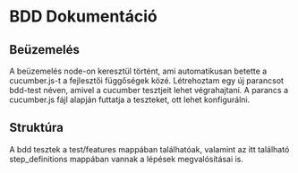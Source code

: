 # BDD Dokumentáció

## Beüzemelés
A beüzemelés node-on keresztül történt, ami automatikusan betette a cucumber.js-t a fejlesztői függőségek közé. Létrehoztam egy új
parancsot bdd-test néven, amivel a cucumber tesztjeit lehet végrahajtani. A parancs a cucumber.js fájl alapján futtatja a teszteket, ott lehet
konfigurálni.

## Struktúra
A bdd tesztek a test/features mappában találhatóak, valamint az itt található step_definitions mappában vannak a lépések megvalósításai is.
